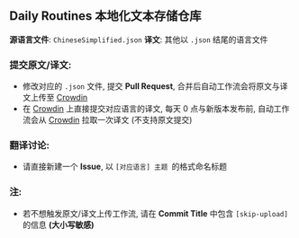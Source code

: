 ## Daily Routines 本地化文本存储仓库

**源语言文件**: `ChineseSimplified.json` 
**译文**: 其他以 `.json` 结尾的语言文件

### **提交原文/译文:**

- 修改对应的 `.json` 文件, 提交 **Pull Request**, 合并后自动工作流会将原文与译文上传至 [Crowdin](https://zh.crowdin.com/project/dalamud-dailyroutines)
- 在 [Crowdin](https://zh.crowdin.com/project/dalamud-dailyroutines) 上直接提交对应语言的译文, 每天 0 点与新版本发布前, 自动工作流会从 [Crowdin](https://zh.crowdin.com/project/dalamud-dailyroutines) 拉取一次译文 (不支持原文提交)

### **翻译讨论:**

- 请直接新建一个 **Issue**, 以 `[对应语言] 主题 `的格式命名标题

### **注:**

- 若不想触发原文/译文上传工作流, 请在 **Commit Title** 中包含 `[skip-upload]` 的信息 **(大小写敏感)**
